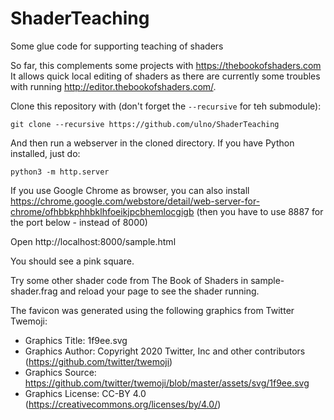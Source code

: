# ShaderTeaching
Some glue code for supporting teaching of shaders

So far, this complements some projects with https://thebookofshaders.com
It allows quick local editing of shaders as there are currently some troubles with running http://editor.thebookofshaders.com/.

Clone this repository with (don't forget the ``--recursive`` for teh submodule):
```
git clone --recursive https://github.com/ulno/ShaderTeaching
```

And then run a webserver in the cloned directory.
If you have Python installed, just do:
```
python3 -m http.server
```

If you use Google Chrome as browser, you can also install https://chrome.google.com/webstore/detail/web-server-for-chrome/ofhbbkphhbklhfoeikjpcbhemlocgigb
(then you have to use 8887 for the port below - instead of 8000)

Open http://localhost:8000/sample.html

You should see a pink square.

Try some other shader code from The Book of Shaders in sample-shader.frag and reload your page to see the shader running.

The favicon was generated using the following graphics from Twitter Twemoji:

- Graphics Title: 1f9ee.svg
- Graphics Author: Copyright 2020 Twitter, Inc and other contributors (https://github.com/twitter/twemoji)
- Graphics Source: https://github.com/twitter/twemoji/blob/master/assets/svg/1f9ee.svg
- Graphics License: CC-BY 4.0 (https://creativecommons.org/licenses/by/4.0/)
